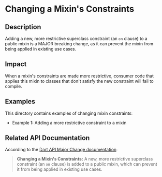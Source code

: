 # Changing a Mixin's Constraints

## Description
Adding a new, more restrictive superclass constraint (an `on` clause) to a public mixin is a MAJOR breaking change, as it can prevent the mixin from being applied in existing use cases.

## Impact
When a mixin's constraints are made more restrictive, consumer code that applies this mixin to classes that don't satisfy the new constraint will fail to compile.

## Examples
This directory contains examples of changing mixin constraints:
- Example 1: Adding a more restrictive constraint to a mixin

## Related API Documentation
According to the [Dart API Major Change documentation](../../api_major_change.md):
> **Changing a Mixin's Constraints:** A new, more restrictive superclass constraint (an `on` clause) is added to a public mixin, which can prevent it from being applied in existing use cases.

